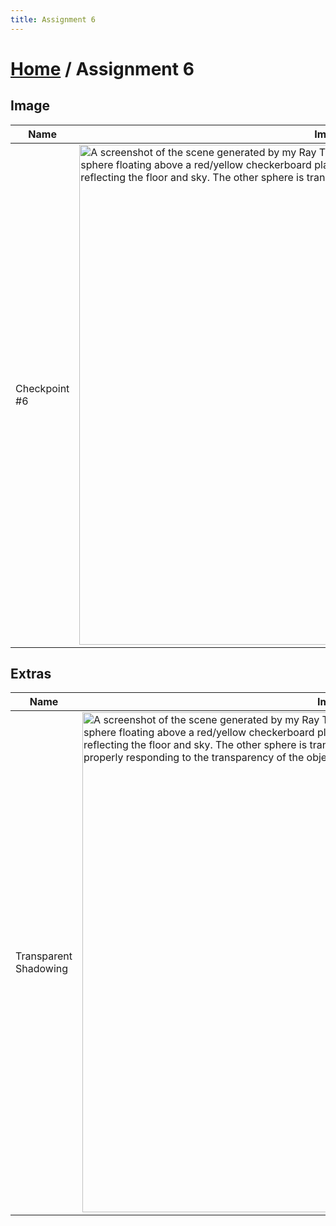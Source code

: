 ```yaml
---
title: Assignment 6
---
```


# [Home]({{site.baseurl}}/) / Assignment 6

## Image

| Name | Image |
|------|------|
| Checkpoint #6 |  <img src="{{site.baseurl}}/assets/img/Scene_Transparent.png" alt="A screenshot of the scene generated by my Ray Tracer. The capture contains a green and a silver sphere floating above a red/yellow checkerboard plane with a black background. The silver sphere is reflecting the floor and sky. The other sphere is transparently rendering the things behind it." width="800"/> |

## Extras

| Name | Image |
|------|------|
| Transparent Shadowing |  <img src="{{site.baseurl}}/assets/img/Scene_TransparentShading.png" alt="A screenshot of the scene generated by my Ray Tracer. The capture contains a green and a silver sphere floating above a red/yellow checkerboard plane with a black background. The silver sphere is reflecting the floor and sky. The other sphere is transparently rendering the things behind it. Shadows are properly responding to the transparency of the object." width="800"/> |